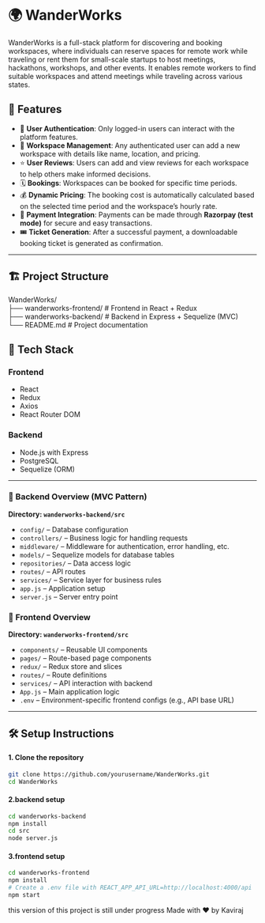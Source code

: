 # 🌍 WanderWorks

WanderWorks is a full-stack platform for discovering and booking workspaces, where individuals can reserve spaces for remote work while traveling or rent them for small-scale startups to host meetings, hackathons, workshops, and other events. It enables remote workers to find suitable workspaces and attend meetings while traveling across various states.



## 📌 Features

- 🔐 **User Authentication**: Only logged-in users can interact with the platform features.
- 🏢 **Workspace Management**: Any authenticated user can add a new workspace with details like name, location, and pricing.
- ⭐ **User Reviews**: Users can add and view reviews for each workspace to help others make informed decisions.
- 🗓️ **Bookings**: Workspaces can be booked for specific time periods.
- 💰 **Dynamic Pricing**: The booking cost is automatically calculated based on the selected time period and the workspace’s hourly rate.
- 🧾 **Payment Integration**: Payments can be made through **Razorpay (test mode)** for secure and easy transactions.
- 🎟️ **Ticket Generation**: After a successful payment, a downloadable booking ticket is generated as confirmation.

---

## 🏗️ Project Structure

WanderWorks/    
├── wanderworks-frontend/ # Frontend in React + Redux  
├── wanderworks-backend/ # Backend in Express + Sequelize (MVC)  
└── README.md # Project documentation  



## 🚀 Tech Stack

### Frontend
- React
- Redux
- Axios
- React Router DOM

### Backend
- Node.js with Express
- PostgreSQL
- Sequelize (ORM)

---

### 📁 Backend Overview (MVC Pattern)

**Directory: `wanderworks-backend/src`**

- `config/` – Database configuration
- `controllers/` – Business logic for handling requests
- `middleware/` – Middleware for authentication, error handling, etc.
- `models/` – Sequelize models for database tables
- `repositories/` – Data access logic
- `routes/` – API routes
- `services/` – Service layer for business rules
- `app.js` – Application setup
- `server.js` – Server entry point



### 📁 Frontend Overview

**Directory: `wanderworks-frontend/src`**

- `components/` – Reusable UI components
- `pages/` – Route-based page components
- `redux/` – Redux store and slices
- `routes/` – Route definitions
- `services/` – API interaction with backend
- `App.js` – Main application logic
- `.env` – Environment-specific frontend configs (e.g., API base URL)

---

## 🛠️ Setup Instructions

#### 1. Clone the repository

```bash
git clone https://github.com/yourusername/WanderWorks.git
cd WanderWorks
```
#### 2.backend setup
```bash
cd wanderworks-backend
npm install
cd src
node server.js
```
#### 3.frontend setup
```bash
cd wanderworks-frontend
npm install
# Create a .env file with REACT_APP_API_URL=http://localhost:4000/api
npm start
```
this version of this project is still under progress 
Made with ❤️ by Kaviraj   
